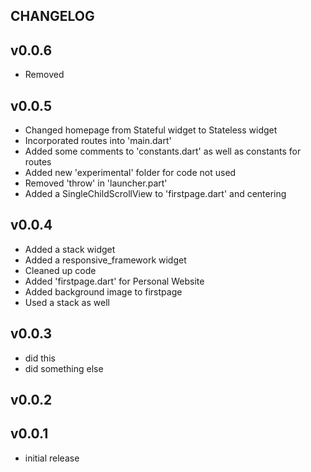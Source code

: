 ## CHANGELOG

## v0.0.6
- Removed 

## v0.0.5
- Changed homepage from Stateful widget to Stateless widget
- Incorporated routes into 'main.dart'
- Added some comments to 'constants.dart' as well as constants for routes
- Added new 'experimental' folder for code not used
- Removed 'throw' in 'launcher.part'
- Added a SingleChildScrollView to 'firstpage.dart' and centering

## v0.0.4
- Added a stack widget
- Added a responsive_framework widget
- Cleaned up code
- Added 'firstpage.dart' for Personal Website
- Added background image to firstpage
- Used a stack as well

## v0.0.3
- did this
- did something else

## v0.0.2

## v0.0.1
- initial release